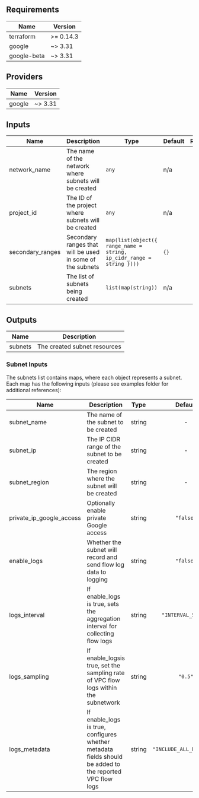 <!-- BEGINNING OF PRE-COMMIT-TERRAFORM DOCS HOOK -->
## Requirements

| Name | Version |
|------|---------|
| terraform | >= 0.14.3 |
| google | ~> 3.31 |
| google-beta | ~> 3.31 |

## Providers

| Name | Version |
|------|---------|
| google | ~> 3.31 |

## Inputs

| Name | Description | Type | Default | Required |
|------|-------------|------|---------|:--------:|
| network\_name | The name of the network where subnets will be created | `any` | n/a | yes |
| project\_id | The ID of the project where subnets will be created | `any` | n/a | yes |
| secondary\_ranges | Secondary ranges that will be used in some of the subnets | `map(list(object({ range_name = string, ip_cidr_range = string })))` | `{}` | no |
| subnets | The list of subnets being created | `list(map(string))` | n/a | yes |

## Outputs

| Name | Description |
|------|-------------|
| subnets | The created subnet resources |

<!-- END OF PRE-COMMIT-TERRAFORM DOCS HOOK -->


### Subnet Inputs

The subnets list contains maps, where each object represents a subnet. Each map has the following inputs (please see examples folder for additional references):

| Name                         | Description                                                                                                     |  Type  |         Default          | Required |
| ---------------------------- | --------------------------------------------------------------------------------------------------------------- | :----: | :----------------------: | :------: |
| subnet\_name                 | The name of the subnet to be created                                                                          | string |            -             |   yes    |
| subnet\_ip                   | The IP CIDR range of the subnet to be created                                                                 | string |            -             |   yes    |
| subnet\_region               | The region where the subnet will be created                                                                     | string |            -             |   yes    |
| private\_ip\_google\_access  | Optionally enable private Google access                                                      | string |        `"false"`         |    no    |
| enable\_logs                  | Whether the subnet will record and send flow log data to logging                                                | string |        `"false"`         |    no    |
| logs\_interval                | If enable\_logs is true, sets the aggregation interval for collecting flow logs                           | string |    `"INTERVAL_5_SEC"`    |    no    |
| logs\_sampling                 |  If enable\_logsis true, set the sampling rate of VPC flow logs within the subnetwork                     | string |         `"0.5"`          |    no    |
| logs\_metadata    |  If enable\_logs is true, configures whether metadata fields should be added to the reported VPC flow logs | string | `"INCLUDE_ALL_METADATA"` |    no    |
